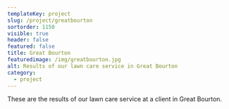 ```yaml
---
templateKey: project
slug: /project/greatbourton
sortorder: 1150
visible: true
header: false
featured: false
title: Great Bourton
featuredimage: /img/greatbourton.jpg
alt: Results of our lawn care service in Great Bourton
category:
  - project
---
```


These are the results of our lawn care service at a client in Great Bourton.
